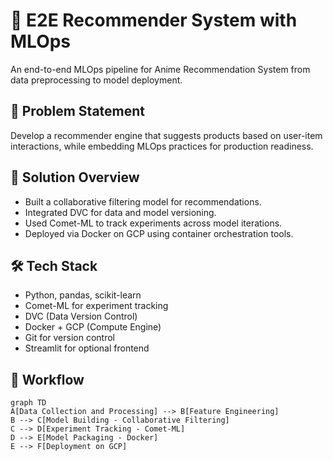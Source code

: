 # 🎯 E2E Recommender System with MLOps

An end-to-end MLOps pipeline for Anime Recommendation System from data preprocessing to model deployment.

## 📌 Problem Statement
Develop a recommender engine that suggests products based on user-item interactions, while embedding MLOps practices for production readiness.

## 🧠 Solution Overview
- Built a collaborative filtering model for recommendations.
- Integrated DVC for data and model versioning.
- Used Comet-ML to track experiments across model iterations.
- Deployed via Docker on GCP using container orchestration tools.

## 🛠️ Tech Stack
- Python, pandas, scikit-learn
- Comet-ML for experiment tracking
- DVC (Data Version Control)
- Docker + GCP (Compute Engine)
- Git for version control
- Streamlit for optional frontend

## 🔁 Workflow
```mermaid
graph TD
A[Data Collection and Processing] --> B[Feature Engineering]
B --> C[Model Building - Collaborative Filtering]
C --> D[Experiment Tracking - Comet-ML]
D --> E[Model Packaging - Docker]
E --> F[Deployment on GCP]
